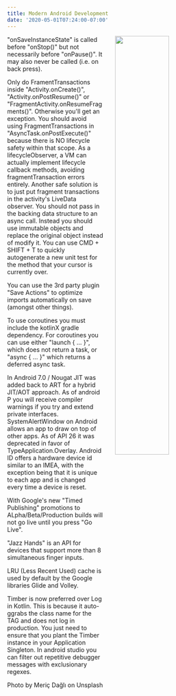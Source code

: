 ```yaml
---
title: Modern Android Development
date: '2020-05-01T07:24:00-07:00'
---
```

<img style="float: right; margin:0 0 1em 2em; width: 50%" src="/img/blog/modern.jpg"/> 

"onSaveInstanceState" is called before "onStop()" but not necessarily before "onPause()". It may also never be called (i.e. on back press). 

Only do FramentTransactions inside "Activity.onCreate()", "Activity.onPostResume()" or "FragmentActivity.onResumeFragments()". Otherwise you'll get an exception. You should avoid using FragmentTransactions in "AsyncTask.onPostExecute()" because there is NO lifecycle safety within that scope.  As a lifecycleObserver, a VM can actually implement lifecycle callback methods, avoiding fragmentTransaction errors entirely. Another safe solution is to just put fragment transactions in the activity's LiveData observer.  You should not pass in the backing data structure to an async call. Instead you should use immutable objects and replace the original object instead of modify it. You can use CMD + SHIFT + T to quickly autogenerate a new unit test for the method that your cursor is currently over.

You can use the 3rd party plugin "Save Actions" to optimize imports automatically on save (amongst other things).

To use coroutines you must include the kotlinX gradle dependency. For coroutines you can use either "launch { ... }", which does not return a task, or "async { ... }" which returns a deferred async task.

In Android 7.0 / Nougat JIT was added back to ART for a hybrid JIT/AOT approach. As of android P you will receive compiler warnings if you try and extend private interfaces. SystemAlertWindow on Android allows an app to draw on top of other apps. As of API 26 it was deprecated in favor of TypeApplication.Overlay. Android ID offers a hardware device id similar to an IMEA, with the exception being that it is unique to each app and is changed every time a device is reset.

With Google's new "Timed Publishing" promotions to ALpha/Beta/Production builds will not go live until you press "Go Live".

 "Jazz Hands" is an API for devices that support more than 8 simultaneous finger inputs.

LRU (Less Recent Used) cache is used by default by the Google libraries Glide and Volley.

Timber is now preferred over Log in Kotlin. This is because it auto-ggrabs the class name for the TAG and does not log in production. You just need to ensure that you plant the Timber instance in your Application Singleton. In android studio you can filter out repetitive debugger messages with exclusionary regexes.

Photo by Meriç Dağlı on Unsplash

